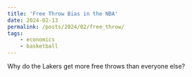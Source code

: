 ```yaml
---
title: 'Free Throw Bias in the NBA'
date: 2024-02-13
permalink: /posts/2024/02/free_throw/
tags:
    - economics
    - basketball
---
```


Why do the Lakers get more free throws than everyone else?